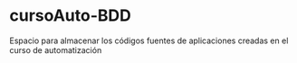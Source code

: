 # cursoAuto-BDD
Espacio para almacenar los códigos fuentes de aplicaciones creadas en el curso de automatización
